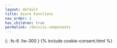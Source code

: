 ```yaml
---
layout: default
title: Azure Functions
nav_order: 2
has_children: true
permalink: /docs/ui-components
---
```

{: .fs-6 .fw-300 }
{% include cookie-consent.html %}